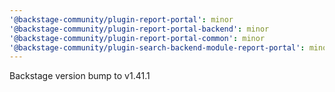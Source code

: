 ```yaml
---
'@backstage-community/plugin-report-portal': minor
'@backstage-community/plugin-report-portal-backend': minor
'@backstage-community/plugin-report-portal-common': minor
'@backstage-community/plugin-search-backend-module-report-portal': minor
---
```


Backstage version bump to v1.41.1

